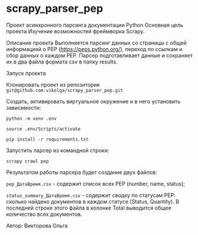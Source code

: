 # scrapy_parser_pep

Проект асинхронного парсинга документации Python
Основная цель проекта
Изучение возможностей фреймворка Scrapy.

Описание проекта
Выполняется парсинг данных со страницы с общей информацией о PEP (https://peps.python.org/), переход по ссылкам и сбор данных о каждом PEP. Парсер подготавливает данные и сохраняет их в два файла формата csv в папку results.

Запуск проекта

Клонировать проект из репозитория
```git@github.com:vikolga/scrapy_parser_pep.git```

Создать, активировать виртуальное окружение и в него установить зависимости:

```python -m venv .env```

```source .env/Scripts/activate```

```pip install -r requirements.txt```

Запустить парсер из командной строки:

```scrapy crawl pep```

Результатом работы парсера будет создание двух файлов:

```pep_ДатаВремя.csv``` - содержит список всех PEP (number, name, status);

```status_summary_ДатаВремя.csv``` - содержит сводку по статусам PEP: сколько найдено документов в каждом статусе (Status, Quantity). В последней строке этого файла в колонке Total выводится общее количество всех документов.


Автор: Викторова Ольга